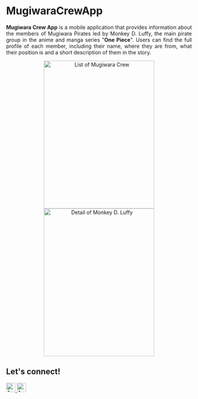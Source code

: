 <h1>MugiwaraCrewApp</h1>

<p align="justify">
  <b>Mugiwara Crew App</b> is a mobile application that provides information about the members of Mugiwara Pirates led by Monkey D. Luffy, the main pirate group in the anime and     manga series "<b>One Piece</b>". Users can find the full profile of each member, including their name, where they are from, what their position is and a short description of      them in the story.
</p>

<p align="center">
  <img src="https://github.com/anisanurjanah/MugiwaraCrewApp/assets/74089025/5a226f92-cae1-4dd3-8614-df9a4b21085e" width=300 height=400 alt="List of Mugiwara Crew">
  <img src="https://github.com/anisanurjanah/MugiwaraCrewApp/assets/74089025/14ce03c8-c503-42d7-a409-b3a77336b9d3" width=300 height=400 alt="Detail of Monkey D. Luffy">
</p>

<h2>Let's connect!</h2>
<a href="https://www.instagram.com/nissxxse/">
  <img src="https://img.shields.io/badge/Instagram-@nissxxse-red?&logo=instagram&logoColor=white" height=25 alt="Anisa's Instagram" />
</a>
<a href="https://www.linkedin.com/in/anisanurjanah/">
  <img src="https://img.shields.io/badge/LinkedIn-Anisa%20Nurjanah-red?&logo=linkedin&logoColor=white" height=25 alt="Anisa's LinkedIn" />
</a>
